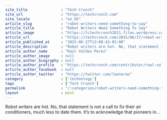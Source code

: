 ```yaml
---
site_title               : "Tech Crunch"
site_url                 : "https://techcrunch.com"
site_locale              : "en_US"
article_slug             : "robot-writers-need-something-to-say"
article_title            : "Robot Writers Need Something To Say"
article_image            : "https://tctechcrunch2011.files.wordpress.com/2015/06/robotwriter.jpg?w=764&h=400&crop=1"
article_url              : "https://techcrunch.com/2015/06/27/robot-writers-need-something-to-say/"
article_published_at     : "2015-06-27T13:00:43-03:00"
article_description      : "Robot writers are hot. No, that statement is not a call to fix their air conditioners, much less to date them. It’s to acknowledge that pioneers in..."
article_author_name      : "Raul Valdes-Perez"
article_author_image     : null
article_author_biography : null
article_author_profile   : "https://techcrunch.com/contributor/raul-valdes-perez/"
article_author_facebook  : null
article_author_twitter   : "https://twitter.com/leenarao"
category                 : ['technology']
tags                     : ['Tech Crunch']
permalink                : "/:categories/robot-writers-need-something-to-say/"
layout                   : post
---
```


Robot writers are hot. No, that statement is not a call to fix their air conditioners, much less to date them. It’s to acknowledge that pioneers in...

